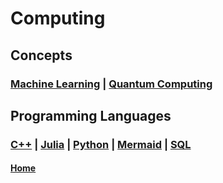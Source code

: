 # Computing

## Concepts
### [Machine Learning](concepts/machine_learning/README.md) | [Quantum Computing](concepts/quantum_computing/README.md)

## Programming Languages
### [C++](languages/cpp/README.md) | [Julia](languages/julia/README.md) | [Python](languages/python/README.md) | [Mermaid](languages/mermaid/README.md) | [SQL](languages/sql/README.md)

#### [Home](../README.md)
